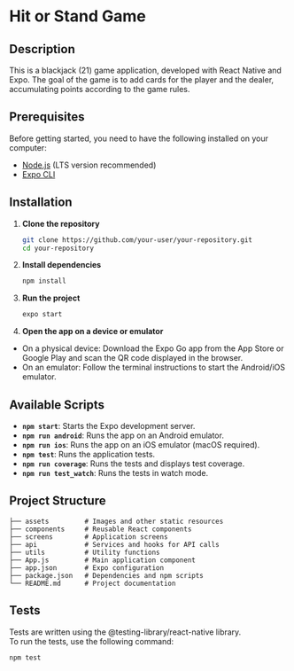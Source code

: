 # Hit or Stand Game

## Description

This is a blackjack (21) game application, developed with React Native and Expo. The goal of the game is to add cards for the player and the dealer, accumulating points according to the game rules.

## Prerequisites

Before getting started, you need to have the following installed on your computer:

- [Node.js](https://nodejs.org/) (LTS version recommended)
- [Expo CLI](https://docs.expo.dev/get-started/installation/)

## Installation

1. **Clone the repository**
   ```sh
   git clone https://github.com/your-user/your-repository.git
   cd your-repository
   ```
2. **Install dependencies**
   ```sh
   npm install
   ```
3. **Run the project**
   ```sh
   expo start
   ```
4. **Open the app on a device or emulator**

- On a physical device: Download the Expo Go app from the App Store or Google Play and scan the QR code displayed in the browser.
- On an emulator: Follow the terminal instructions to start the Android/iOS emulator.

## Available Scripts

- **`npm start`**: Starts the Expo development server.
- **`npm run android`**: Runs the app on an Android emulator.
- **`npm run ios`**: Runs the app on an iOS emulator (macOS required).
- **`npm test`**: Runs the application tests.
- **`npm run coverage`**: Runs the tests and displays test coverage.
- **`npm run test_watch`**: Runs the tests in watch mode.

## Project Structure

```
├── assets         # Images and other static resources  
├── components     # Reusable React components  
├── screens        # Application screens  
├── api            # Services and hooks for API calls  
├── utils          # Utility functions  
├── App.js         # Main application component  
├── app.json       # Expo configuration  
├── package.json   # Dependencies and npm scripts  
└── README.md      # Project documentation  
```

## Tests

Tests are written using the @testing-library/react-native library.  
To run the tests, use the following command:

```sh
npm test
```
